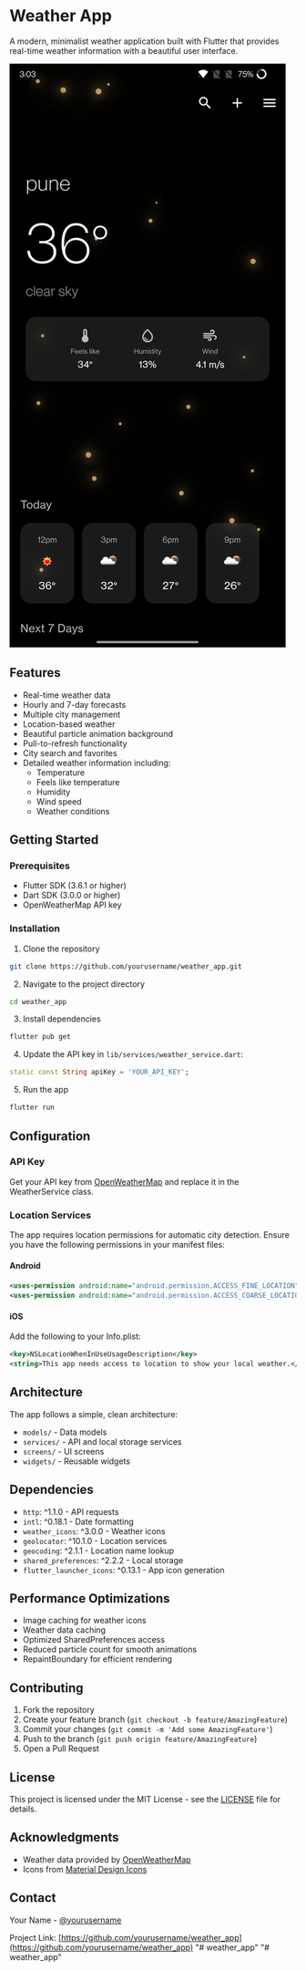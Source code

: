 # Weather App

A modern, minimalist weather application built with Flutter that provides real-time weather information with a beautiful user interface.

![App Screenshot](assets/icons/weather_ss.jpg)

## Features

- Real-time weather data
- Hourly and 7-day forecasts
- Multiple city management
- Location-based weather
- Beautiful particle animation background
- Pull-to-refresh functionality
- City search and favorites
- Detailed weather information including:
  - Temperature
  - Feels like temperature
  - Humidity
  - Wind speed
  - Weather conditions

## Getting Started

### Prerequisites

- Flutter SDK (3.6.1 or higher)
- Dart SDK (3.0.0 or higher)
- OpenWeatherMap API key

### Installation

1. Clone the repository
```bash
git clone https://github.com/yourusername/weather_app.git
```

2. Navigate to the project directory
```bash
cd weather_app
```

3. Install dependencies
```bash
flutter pub get
```

4. Update the API key in `lib/services/weather_service.dart`:
```dart
static const String apiKey = 'YOUR_API_KEY';
```

5. Run the app
```bash
flutter run
```

## Configuration

### API Key
Get your API key from [OpenWeatherMap](https://openweathermap.org/api) and replace it in the WeatherService class.

### Location Services
The app requires location permissions for automatic city detection. Ensure you have the following permissions in your manifest files:

#### Android
```xml
<uses-permission android:name="android.permission.ACCESS_FINE_LOCATION" />
<uses-permission android:name="android.permission.ACCESS_COARSE_LOCATION" />
```

#### iOS
Add the following to your Info.plist:
```xml
<key>NSLocationWhenInUseUsageDescription</key>
<string>This app needs access to location to show your local weather.</string>
```

## Architecture

The app follows a simple, clean architecture:
- `models/` - Data models
- `services/` - API and local storage services
- `screens/` - UI screens
- `widgets/` - Reusable widgets

## Dependencies

- `http`: ^1.1.0 - API requests
- `intl`: ^0.18.1 - Date formatting
- `weather_icons`: ^3.0.0 - Weather icons
- `geolocator`: ^10.1.0 - Location services
- `geocoding`: ^2.1.1 - Location name lookup
- `shared_preferences`: ^2.2.2 - Local storage
- `flutter_launcher_icons`: ^0.13.1 - App icon generation

## Performance Optimizations

- Image caching for weather icons
- Weather data caching
- Optimized SharedPreferences access
- Reduced particle count for smooth animations
- RepaintBoundary for efficient rendering

## Contributing

1. Fork the repository
2. Create your feature branch (`git checkout -b feature/AmazingFeature`)
3. Commit your changes (`git commit -m 'Add some AmazingFeature'`)
4. Push to the branch (`git push origin feature/AmazingFeature`)
5. Open a Pull Request

## License

This project is licensed under the MIT License - see the [LICENSE](LICENSE) file for details.

## Acknowledgments

- Weather data provided by [OpenWeatherMap](https://openweathermap.org/)
- Icons from [Material Design Icons](https://material.io/icons/)

## Contact

Your Name - [@yourusername](https://twitter.com/yourusername)

Project Link: [https://github.com/yourusername/weather_app](https://github.com/yourusername/weather_app)
"# weather_app" 
"# weather_app" 
